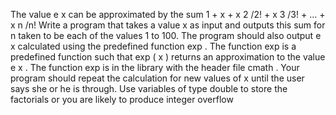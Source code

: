   The value e x can be approximated by the sum 1 + x + x 2 /2! + x 3 /3! + ... + x n /n!
Write a program that takes a value x as input and outputs this sum for n taken to be each of the values 1
to 100. The program should also output e x calculated using the predefined function exp . The function
exp is a predefined function such that exp ( x ) returns an approximation to the value e x . The function
exp is in the library with the header file cmath . Your program should repeat the calculation for new
values of x until the user says she or he is through. Use variables of type double to store the factorials
or you are likely to produce integer overflow